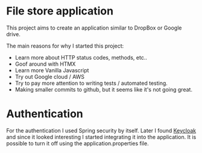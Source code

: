 # File store application
This project aims to create an application similar to DropBox or Google drive.

The main reasons for why I started this project:
- Learn more about HTTP status codes, methods, etc..
- Goof around with HTMX
- Learn more Vanilla Javascript
- Try out Google cloud / AWS
- Try to pay more attention to writing tests / automated testing.
- Making smaller commits to github, but it seems like it's not going great.

# Authentication

For the authentication I used Spring security by itself. Later I found [Keycloak](https://www.keycloak.org/) and since it looked
interesting I started integrating it into the application. It is possible to turn it off using the application.properties file.
